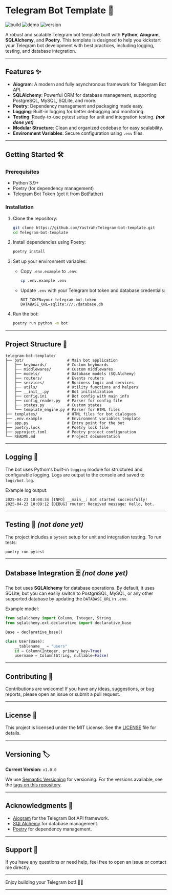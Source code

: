 # Telegram Bot Template 🚀

![build](https://img.shields.io/badge/build-passing-orange)
![demo](https://img.shields.io/badge/demo-ready-green)
![version](https://img.shields.io/badge/version-1.0.3-blue)


A robust and scalable Telegram bot template built with **Python**, **Aiogram**, **SQLAlchemy**, and **Poetry**. This template is designed to help you kickstart your Telegram bot development with best practices, including logging, testing, and database integration.

---

## Features ✨

- **Aiogram**: A modern and fully asynchronous framework for Telegram Bot API.
- **SQLAlchemy**: Powerful ORM for database management, supporting PostgreSQL, MySQL, SQLite, and more.
- **Poetry**: Dependency management and packaging made easy.
- **Logging**: Built-in logging for better debugging and monitoring.
- **Testing**: Ready-to-use pytest setup for unit and integration testing. **_(not done yet)_**
- **Modular Structure**: Clean and organized codebase for easy scalability.
- **Environment Variables**: Secure configuration using `.env` files.

---

## Getting Started 🛠️

### Prerequisites

- Python 3.9+
- Poetry (for dependency management)
- Telegram Bot Token (get it from [BotFather](https://core.telegram.org/bots#botfather))

### Installation

1. Clone the repository:
   ```bash
   git clone https://github.com/Yastrah/Telegram-bot-template.git
   cd Telegram-bot-template
   ```

2. Install dependencies using Poetry:
   ```bash
   poetry install
   ```

3. Set up your environment variables:
   - Copy `.env.example` to `.env`:
     ```bash
     cp .env.example .env
     ```
   - Update `.env` with your Telegram bot token and database credentials:
     ```env
     BOT_TOKEN=your-telegram-bot-token
     DATABASE_URL=sqlite:///./database.db
     ```

4. Run the bot:
   ```bash
   poetry run python -m bot
   ```

---

## Project Structure 📂

```
telegram-bot-template/
├── bot/                   # Main bot application
│   ├── keyboards/         # Custom keyboards
│   ├── middlewares/       # Custom middlewares
│   ├── models/            # Database models (SQLAlchemy)
│   ├── routers/           # Events routers
│   ├── services/          # Business logic and services
│   ├── utils/             # Utility functions and helpers
│   ├── __init__.py        # Bot initialization
│   ├── config.ini         # Bot config with main info
│   ├── config_reader.py   # Parser for config file
│   ├── states.py          # Custom states
│   └── template_engine.py # Parser for HTML files
├── templates/             # HTML files for bot dialogues
├── .env.example           # Environment variables template
├── app.py                 # Entry point for the bot
├── poetry.lock            # Poetry lock file
├── pyproject.toml         # Poetry project configuration
└── README.md              # Project documentation
```

---

## Logging 📝

The bot uses Python's built-in `logging` module for structured and configurable logging. Logs are output to the console and saved to `logs/bot.log`.

Example log output:
```
2025-04-23 10:08:34 [INFO] __main__: Bot started successfully!
2025-04-23 10:09:12 [DEBUG] router: Received message: Hello, bot.
```

---

## Testing 🧪 **_(not done yet)_**

The project includes a `pytest` setup for unit and integration testing. To run tests:

```bash
poetry run pytest
```

---

## Database Integration 🗄️ **_(not done yet)_**

The bot uses **SQLAlchemy** for database operations. By default, it uses SQLite, but you can easily switch to PostgreSQL, MySQL, or any other supported database by updating the `DATABASE_URL` in `.env`.

Example model:
```python
from sqlalchemy import Column, Integer, String
from sqlalchemy.ext.declarative import declarative_base

Base = declarative_base()

class User(Base):
    __tablename__ = "users"
    id = Column(Integer, primary_key=True)
    username = Column(String, nullable=False)
```

---

## Contributing 🤝

Contributions are welcome! If you have any ideas, suggestions, or bug reports, please open an issue or submit a pull request.

---

## License 📜

This project is licensed under the MIT License. See the [LICENSE](LICENSE) file for details.

---

## Versioning 🏷️

**Current Version:** `v1.0.0`

We use [Semantic Versioning](https://semver.org/) for versioning. For the versions available, see the [tags on this repository](https://github.com/your-username/telegram-bot-template/tags).

---

## Acknowledgments 🙏

- [Aiogram](https://docs.aiogram.dev/) for the Telegram Bot API framework.
- [SQLAlchemy](https://www.sqlalchemy.org/) for database management.
- [Poetry](https://python-poetry.org/) for dependency management.

---

## Support 💬

If you have any questions or need help, feel free to open an issue or contact me directly.

---

Enjoy building your Telegram bot! 🤖✨

---